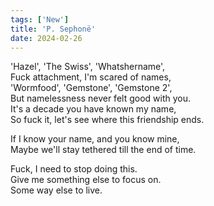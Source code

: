 ```yaml
---
tags: ['New']
title: 'P. Sephonë'
date: 2024-02-26
---
```


'Hazel', 'The Swiss', 'Whatshername',  
Fuck attachment, I'm scared of names,  
'Wormfood', 'Gemstone', 'Gemstone 2',  
But namelessness never felt good with you.  
It's a decade you have known my name,  
So fuck it, let's see where this friendship ends.

If I know your name, and you know mine,  
Maybe we'll stay tethered till the end of time.

Fuck, I need to stop doing this.  
Give me something else to focus on.  
Some way else to live.
